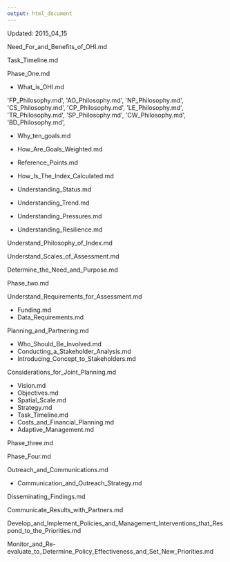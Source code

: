 ```yaml
---
output: html_document
---
```


Updated: 2015_04_15


Need_For_and_Benefits_of_OHI.md

Task_Timeline.md

Phase_One.md

  - What_is_OHI.md

  'FP_Philosophy.md',
  'AO_Philosophy.md',
  'NP_Philosophy.md',
  'CS_Philosophy.md',
  'CP_Philosophy.md',
  'LE_Philosophy.md',
  'TR_Philosophy.md',
  'SP_Philosophy.md',
  'CW_Philosophy.md',
  'BD_Philosophy.md',

  - Why_ten_goals.md

  - How_Are_Goals_Weighted.md

  - Reference_Points.md

  - How_Is_The_Index_Calculated.md

  - Understanding_Status.md

  - Understanding_Trend.md

  - Understanding_Pressures.md

  - Understanding_Resilience.md

Understand_Philosophy_of_Index.md

Understand_Scales_of_Assessment.md

Determine_the_Need_and_Purpose.md

Phase_two.md

Understand_Requirements_for_Assessment.md
 - Funding.md
 - Data_Requirements.md

 Planning_and_Partnering.md
 - Who_Should_Be_Involved.md
 - Conducting_a_Stakeholder_Analysis.md
 - Introducing_Concept_to_Stakeholders.md

Considerations_for_Joint_Planning.md
  - Vision.md
  - Objectives.md
  - Spatial_Scale.md
  - Strategy.md
  - Task_Timeline.md
  - Costs_and_Financial_Planning.md
  - Adaptive_Management.md

Phase_three.md

Phase_Four.md

Outreach_and_Communications.md
  - Communication_and_Outreach_Strategy.md

 Disseminating_Findings.md

 Communicate_Results_with_Partners.md

 Develop_and_Implement_Policies_and_Management_Interventions_that_Respond_to_the_Priorities.md

 Monitor_and_Re-evaluate_to_Determine_Policy_Effectiveness_and_Set_New_Priorities.md

<!--Note, this doc could serve as a notes document as well since it's not rendered--->
 <!---Note, OM removed 2nd instance of task timeline on 04-21-15--->
